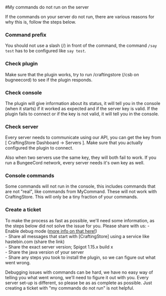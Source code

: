 #My commands do not run on the server

If the commands on your server do not run, there are various reasons for why this is, follow the steps below.

### Command prefix
You should not use a slash (/) in front of the command, the command `/say test` has to be configured like `say test`.

### Check plugin
Make sure that the plugin works, try to run /craftingstore (/csb on bugneecord) to see if the plugin responds.

### Check console
The plugin will give information about its status, it will tell you in the console (when it starts) if it worked as expected and if the server key is valid. If the plugin fails to connect or if the key is not valid, it will tell you in the console.

### Check server
Every server needs to communicate using our API, you can get the key from \[ CraftingStore Dashboard -&gt; Servers \]. Make sure that you actually configured the plugin to connect.

Also when two servers use the same key, they will both fail to work. If you run a BungeeCord network, every server needs it's own key as well.

### Console commands
Some commands will not run in the console, this includes commands that are not "real", like commands from MyCommand. These will not work with CraftingStore. This will only be a tiny fraction of your commands.

### Create a ticket
To make the process as fast as possible, we'll need some information, as the steps below did not solve the issue for you. Please share with us: 
\- Enable debug mode ([more info on that here!](/plugin-help/how-to-enable-debug-mode))  
\- Share all messages that start with \[CraftingStore\] using a service like hastebin.com (share the link)  
\- Share the exact server version; Spigot 1.15.x build x  
\- Share the java version of your server  
\- Share any steps you took to install the plugin, so we can figure out what went wrong.  
  
Debugging issues with commands can be hard, we have no easy way of telling you what went wrong, we'll need to figure it out with you. Every server set-up is different, so please be as as complete as possible. Just creating a ticket with "my commands do not run" is not helpful.
